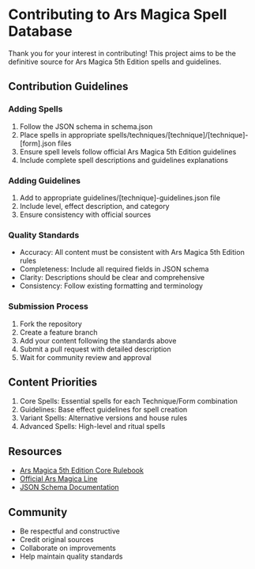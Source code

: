 ﻿# Contributing to Ars Magica Spell Database

Thank you for your interest in contributing! This project aims to be the definitive source for Ars Magica 5th Edition spells and guidelines.

## Contribution Guidelines

### Adding Spells
1. Follow the JSON schema in schema.json
2. Place spells in appropriate spells/techniques/[technique]/[technique]-[form].json files
3. Ensure spell levels follow official Ars Magica 5th Edition guidelines
4. Include complete spell descriptions and guidelines explanations

### Adding Guidelines
1. Add to appropriate guidelines/[technique]-guidelines.json file
2. Include level, effect description, and category
3. Ensure consistency with official sources

### Quality Standards
- Accuracy: All content must be consistent with Ars Magica 5th Edition rules
- Completeness: Include all required fields in JSON schema
- Clarity: Descriptions should be clear and comprehensive
- Consistency: Follow existing formatting and terminology

### Submission Process
1. Fork the repository
2. Create a feature branch
3. Add your content following the standards above
4. Submit a pull request with detailed description
5. Wait for community review and approval

## Content Priorities

1. Core Spells: Essential spells for each Technique/Form combination
2. Guidelines: Base effect guidelines for spell creation
3. Variant Spells: Alternative versions and house rules
4. Advanced Spells: High-level and ritual spells

## Resources

- [Ars Magica 5th Edition Core Rulebook](https://www.atlas-games.com/arsmagica)
- [Official Ars Magica Line](https://www.atlas-games.com/arsmagica)
- [JSON Schema Documentation](schema.json)

## Community

- Be respectful and constructive
- Credit original sources
- Collaborate on improvements
- Help maintain quality standards

